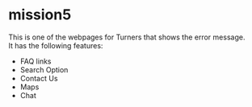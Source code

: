 # mission5

This is one of the webpages for Turners that shows the error message.</br>
It has the following features:</br>
    <ul><li>FAQ links</li>
        <li>Search Option</li>
        <li>Contact Us</li>
        <li>Maps</li>
        <li>Chat</li>
